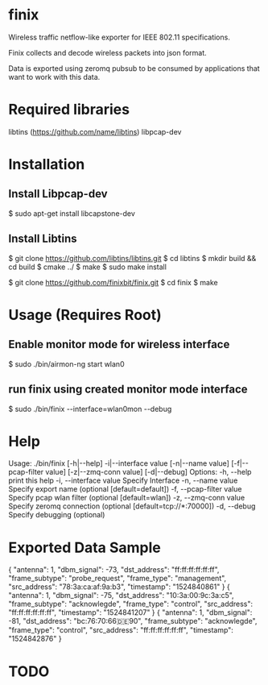 # finix
Wireless traffic netflow-like exporter for IEEE 802.11 specifications.

Finix collects and decode wireless packets into json format. 

Data is exported using zeromq pubsub to be consumed by applications that want 
to work with this data.

# Required libraries
libtins (https://github.com/name/libtins)
libpcap-dev

# Installation

## Install Libpcap-dev 
$ sudo apt-get install libcapstone-dev

## Install Libtins
$ git clone https://github.com/libtins/libtins.git
$ cd libtins
$ mkdir build && cd build
$ cmake ../
$ make 
$ sudo make install

$ git clone https://github.com/finixbit/finix.git
$ cd finix
$ make

# Usage (Requires Root)

## Enable monitor mode for wireless interface 
$ sudo ./bin/airmon-ng start wlan0

## run finix using created monitor mode interface
$ sudo ./bin/finix --interface=wlan0mon --debug

# Help
Usage: ./bin/finix [-h|--help] -i|--interface value [-n|--name value] [-f|--pcap-filter value] [-z|--zmq-conn value] [-d|--debug] 
Options:
 -h, --help                       print this help
 -i, --interface value            Specify Interface
 -n, --name value                 Specify export name (optional [default=default])
 -f, --pcap-filter value          Specify pcap wlan filter (optional [default=wlan])
 -z, --zmq-conn value             Specify zeromq connection (optional [default=tcp://*:70000])
 -d, --debug                      Specify debugging (optional)

# Exported Data Sample
{
  "antenna": 1, 
  "dbm_signal": -73, 
  "dst_address": "ff:ff:ff:ff:ff:ff", 
  "frame_subtype": "probe_request", 
  "frame_type": "management", 
  "src_address": "78:3a:ca:af:9a:b3", 
  "timestamp": "1524840861"
}
{
  "antenna": 1, 
  "dbm_signal": -75, 
  "dst_address": "10:3a:00:9c:3a:c5", 
  "frame_subtype": "acknowlegde", 
  "frame_type": "control", 
  "src_address": "ff:ff:ff:ff:ff:ff", 
  "timestamp": "1524841207"
}
{
  "antenna": 1, 
  "dbm_signal": -81, 
  "dst_address": "bc:76:70:66:de:90", 
  "frame_subtype": "acknowlegde", 
  "frame_type": "control", 
  "src_address": "ff:ff:ff:ff:ff:ff", 
  "timestamp": "1524842876"
}

# TODO
